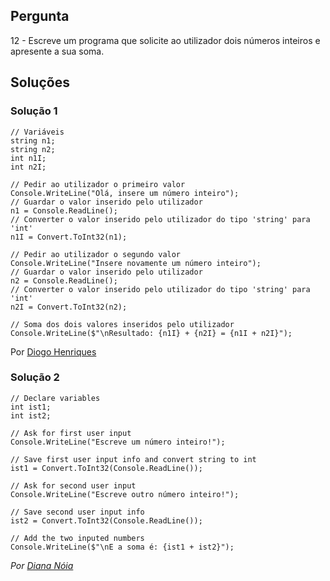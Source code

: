 ## Pergunta

12 - Escreve um programa que solicite ao utilizador dois números inteiros e 
apresente a sua soma.

## Soluções

### Solução 1

```Csharp
// Variáveis
string n1;
string n2;
int n1I;
int n2I;

// Pedir ao utilizador o primeiro valor
Console.WriteLine("Olá, insere um número inteiro");
// Guardar o valor inserido pelo utilizador
n1 = Console.ReadLine();
// Converter o valor inserido pelo utilizador do tipo 'string' para 'int'
n1I = Convert.ToInt32(n1);

// Pedir ao utilizador o segundo valor
Console.WriteLine("Insere novamente um número inteiro");
// Guardar o valor inserido pelo utilizador
n2 = Console.ReadLine();
// Converter o valor inserido pelo utilizador do tipo 'string' para 'int'
n2I = Convert.ToInt32(n2);

// Soma dos dois valores inseridos pelo utilizador
Console.WriteLine($"\nResultado: {n1I} + {n2I} = {n1I + n2I}");  
````


Por [Diogo Henriques](https://github.com/diogo-h)

### Solução 2

```Csharp
// Declare variables
int ist1;
int ist2;

// Ask for first user input
Console.WriteLine("Escreve um número inteiro!");

// Save first user input info and convert string to int
ist1 = Convert.ToInt32(Console.ReadLine());

// Ask for second user input
Console.WriteLine("Escreve outro número inteiro!");

// Save second user input info
ist2 = Convert.ToInt32(Console.ReadLine());

// Add the two inputed numbers 
Console.WriteLine($"\nE a soma é: {ist1 + ist2}");
```

*Por [Diana Nóia](https://github.com/DianaNoia)*